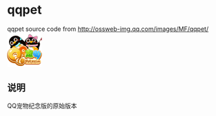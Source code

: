 # qqpet
qqpet source code from http://ossweb-img.qq.com/images/MF/qqpet/  
![](logo.png)  

  
## 说明
QQ宠物纪念版的原始版本

